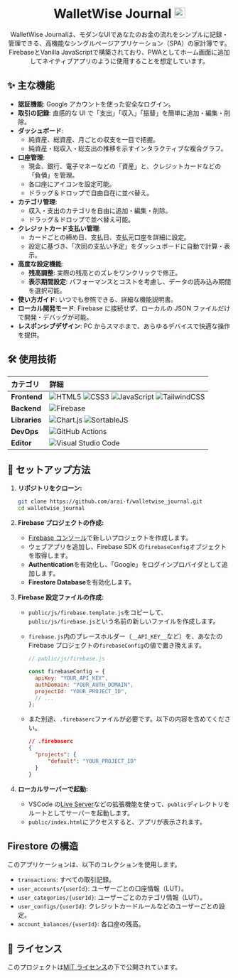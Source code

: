 <h1 align="center">WalletWise Journal <img src="./public/favicon/favicon.ico" alt="InOculus logo" width="24"/></h1>

<p align="center">
WalletWise Journalは、モダンなUIであなたのお金の流れをシンプルに記録・管理できる、高機能なシングルページアプリケーション（SPA）の家計簿です。FirebaseとVanilla JavaScriptで構築されており、PWAとしてホーム画面に追加してネイティブアプリのように使用することを想定しています。
</p>

## ✨ 主な機能

- **認証機能**: Google アカウントを使った安全なログイン。
- **取引の記録**: 直感的な UI で「支出」「収入」「振替」を簡単に追加・編集・削除。
- **ダッシュボード**:
  - 純資産、総資産、月ごとの収支を一目で把握。
  - 純資産・総収入・総支出の推移を示すインタラクティブな複合グラフ。
- **口座管理**:
  - 現金、銀行、電子マネーなどの「資産」と、クレジットカードなどの「負債」を管理。
  - 各口座にアイコンを設定可能。
  - ドラッグ＆ドロップで自由自在に並べ替え。
- **カテゴリ管理**:
  - 収入・支出のカテゴリを自由に追加・編集・削除。
  - ドラッグ＆ドロップで並べ替え可能。
- **クレジットカード支払い管理**:
  - カードごとの締め日、支払日、支払元口座を詳細に設定。
  - 設定に基づき、「次回の支払い予定」をダッシュボードに自動で計算・表示。
- **高度な設定機能**:
  - **残高調整**: 実際の残高とのズレをワンクリックで修正。
  - **表示期間設定**: パフォーマンスとコストを考慮し、データの読み込み期間を選択可能。
- **使い方ガイド**: いつでも参照できる、詳細な機能説明書。
- **ローカル開発モード**: Firebase に接続せず、ローカルの JSON ファイルだけで開発・デバッグが可能。
- **レスポンシブデザイン**: PC からスマホまで、あらゆるデバイスで快適な操作を提供。

## 🛠️ 使用技術

| カテゴリ      | 詳細                                                                                                                                                                                                                                                                                                                                                                                                                                                                       |
| :------------ | :------------------------------------------------------------------------------------------------------------------------------------------------------------------------------------------------------------------------------------------------------------------------------------------------------------------------------------------------------------------------------------------------------------------------------------------------------------------------- |
| **Frontend**  | ![HTML5](https://img.shields.io/badge/html5-%23E34F26.svg?style=for-the-badge&logo=html5&logoColor=white) ![CSS3](https://img.shields.io/badge/css3-%231572B6.svg?style=for-the-badge&logo=css3&logoColor=white) ![JavaScript](https://img.shields.io/badge/javascript-%23323330.svg?style=for-the-badge&logo=javascript&logoColor=%23F7DF1E) ![TailwindCSS](https://img.shields.io/badge/tailwindcss-%2338B2AC.svg?style=for-the-badge&logo=tailwind-css&logoColor=white) |
| **Backend**   | ![Firebase](https://img.shields.io/badge/firebase-%23039BE5.svg?style=for-the-badge&logo=firebase&logoColor=white)                                                                                                                                                                                                                                                                                                                                                         |
| **Libraries** | ![Chart.js](https://img.shields.io/badge/chart.js-F5788D.svg?style=for-the-badge&logo=chart.js&logoColor=white) ![SortableJS](https://img.shields.io/badge/SortableJS-3068b2.svg?style=for-the-badge&logo=javascript&logoColor=white)                                                                                                                                                                                                                                      |
| **DevOps**    | ![GitHub Actions](https://img.shields.io/badge/github%20actions-%232671E5.svg?style=for-the-badge&logo=githubactions&logoColor=white)                                                                                                                                                                                                                                                                                                                                      |
| **Editor**    | ![Visual Studio Code](https://img.shields.io/badge/Visual%20Studio%20Code-0078d7.svg?style=for-the-badge&logo=visual-studio-code&logoColor=white)                                                                                                                                                                                                                                                                                                                          |

## 🚀 セットアップ方法

1.  **リポジトリをクローン:**

    ```bash
    git clone https://github.com/arai-f/walletwise_journal.git
    cd walletwise_journal
    ```

2.  **Firebase プロジェクトの作成:**

    - [Firebase コンソール](https://console.firebase.google.com/)で新しいプロジェクトを作成します。
    - ウェブアプリを追加し、Firebase SDK の`firebaseConfig`オブジェクトを取得します。
    - **Authentication**を有効化し、「Google」をログインプロバイダとして追加します。
    - **Firestore Database**を有効化します。

3.  **Firebase 設定ファイルの作成:**

    - `public/js/firebase.template.js`をコピーして、`public/js/firebase.js`という名前の新しいファイルを作成します。
    - `firebase.js`内のプレースホルダー（`__API_KEY__`など）を、あなたの Firebase プロジェクトの`firebaseConfig`の値で置き換えます。

      ```javascript
      // public/js/firebase.js

      const firebaseConfig = {
      	apiKey: "YOUR_API_KEY",
      	authDomain: "YOUR_AUTH_DOMAIN",
      	projectId: "YOUR_PROJECT_ID",
      	// ...
      };
      ```

    - また別途、`.firebaserc`ファイルが必要です。以下の内容を含めてください。

      ```json
      // .firebaserc
      {
      	"projects": {
      		"default": "YOUR_PROJECT_ID"
      	}
      }
      ```

4.  **ローカルサーバーで起動:**

    - VSCode の[Live Server](https://marketplace.visualstudio.com/items?itemName=ritwickdey.LiveServer)などの拡張機能を使って、`public`ディレクトリをルートとしてサーバーを起動します。
    - `public/index.html`にアクセスすると、アプリが表示されます。

## Firestore の構造

このアプリケーションは、以下のコレクションを使用します。

- `transactions`: すべての取引記録。
- `user_accounts/{userId}`: ユーザーごとの口座情報（LUT）。
- `user_categories/{userId}`: ユーザーごとのカテゴリ情報（LUT）。
- `user_configs/{userId}`: クレジットカードルールなどのユーザーごとの設定。
- `account_balances/{userId}`: 各口座の残高。

## 📄 ライセンス

このプロジェクトは[MIT ライセンス](https://opensource.org/licenses/MIT)の下で公開されています。
